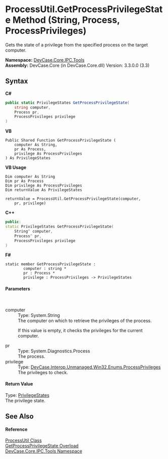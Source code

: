 # ProcessUtil.GetProcessPrivilegeState Method (String, Process, ProcessPrivileges)
 

Gets the state of a privilege from the specified process on the target computer.

**Namespace:**&nbsp;<a href="N_DevCase_Core_IPC_Tools">DevCase.Core.IPC.Tools</a><br />**Assembly:**&nbsp;DevCase.Core (in DevCase.Core.dll) Version: 3.3.0.0 (3.3)

## Syntax

**C#**<br />
``` C#
public static PrivilegeStates GetProcessPrivilegeState(
	string computer,
	Process pr,
	ProcessPrivileges privilege
)
```

**VB**<br />
``` VB
Public Shared Function GetProcessPrivilegeState ( 
	computer As String,
	pr As Process,
	privilege As ProcessPrivileges
) As PrivilegeStates
```

**VB Usage**<br />
``` VB Usage
Dim computer As String
Dim pr As Process
Dim privilege As ProcessPrivileges
Dim returnValue As PrivilegeStates

returnValue = ProcessUtil.GetProcessPrivilegeState(computer, 
	pr, privilege)
```

**C++**<br />
``` C++
public:
static PrivilegeStates GetProcessPrivilegeState(
	String^ computer, 
	Process^ pr, 
	ProcessPrivileges privilege
)
```

**F#**<br />
``` F#
static member GetProcessPrivilegeState : 
        computer : string * 
        pr : Process * 
        privilege : ProcessPrivileges -> PrivilegeStates 

```


#### Parameters
&nbsp;<dl><dt>computer</dt><dd>Type: System.String<br />The computer on which to retrieve the privileges of the process. 

 If this value is empty, it checks the privileges for the current computer.</dd><dt>pr</dt><dd>Type: System.Diagnostics.Process<br />The process.</dd><dt>privilege</dt><dd>Type: <a href="T_DevCase_Interop_Unmanaged_Win32_Enums_ProcessPrivileges">DevCase.Interop.Unmanaged.Win32.Enums.ProcessPrivileges</a><br />The privileges to check.</dd></dl>

#### Return Value
Type: <a href="T_DevCase_Interop_Unmanaged_Win32_Enums_PrivilegeStates">PrivilegeStates</a><br />The privilege state.

## See Also


#### Reference
<a href="T_DevCase_Core_IPC_Tools_ProcessUtil">ProcessUtil Class</a><br /><a href="Overload_DevCase_Core_IPC_Tools_ProcessUtil_GetProcessPrivilegeState">GetProcessPrivilegeState Overload</a><br /><a href="N_DevCase_Core_IPC_Tools">DevCase.Core.IPC.Tools Namespace</a><br />